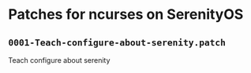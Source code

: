 # Patches for ncurses on SerenityOS

## `0001-Teach-configure-about-serenity.patch`

Teach configure about serenity


